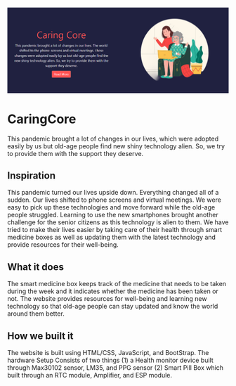 
<p align="center">
  
   <img src="./img/caringcore.PNG" >
  </p>

# CaringCore
This pandemic brought a lot of changes in our lives, which were adopted easily by us but old-age people find new shiny technology alien. So, we try to provide them with the support they deserve.

## Inspiration
This pandemic turned our lives upside down. Everything changed all of a sudden. Our lives shifted to phone screens and virtual meetings. We were easy to pick up these technologies and move forward while the old-age people struggled. Learning to use the new smartphones brought another challenge for the senior citizens as this technology is alien to them. We have tried to make their lives easier by taking care of their health through smart medicine boxes as well as updating them with the latest technology and provide resources for their well-being.

## What it does
The smart medicine box keeps track of the medicine that needs to be taken during the week and it indicates whether the medicine has been taken or not.
The website provides resources for well-being and learning new technology so that old-age people can stay updated and know the world around them better.

## How we built it
The website is built using HTML/CSS, JavaScript, and BootStrap. The hardware Setup Consists of two things (1) a Health monitor device built through Max30102 sensor, LM35, and PPG sensor (2) Smart Pill Box which built through an RTC module, Amplifier, and ESP module.
